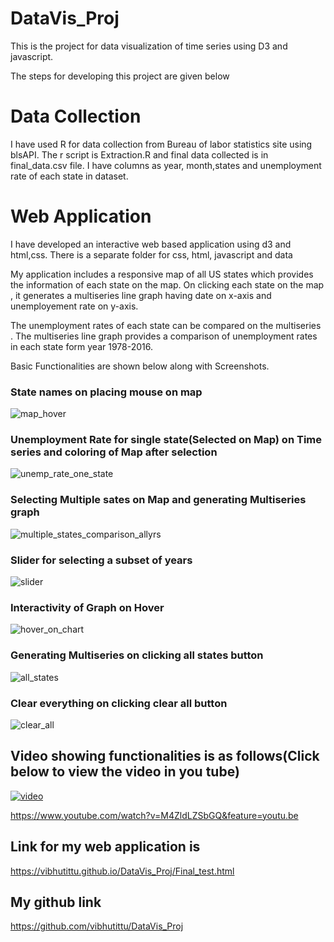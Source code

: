 # DataVis_Proj
This is the project for data visualization of time series using D3 and javascript.

The steps for developing this project are given below

# Data Collection

I have used R for data collection from Bureau of labor statistics site using blsAPI. The r script is Extraction.R and final data collected is in final_data.csv file. I have columns as year, month,states and unemployment rate of each state in dataset.

# Web Application
 
I have developed an interactive web based application using d3 and html,css.
There is a separate folder for css, html, javascript and data

My application includes a responsive map of all US states which provides the information of each state on the map. On clicking each state on the map , it generates a multiseries line graph having date on x-axis and unemployement rate on y-axis. 

The unemployment rates of each state can be compared on the multiseries . The multiseries line graph provides a comparison of unemployment rates in each state form year 1978-2016.

Basic Functionalities are shown below along with Screenshots.

### State names on placing mouse on map
![map_hover](https://cloud.githubusercontent.com/assets/19288804/19245186/609dfce4-8ee5-11e6-9434-1f9658dc0205.jpg)

### Unemployment Rate for single state(Selected on Map) on Time series and coloring of Map after selection
![unemp_rate_one_state](https://cloud.githubusercontent.com/assets/19288804/19245197/6ef99fa0-8ee5-11e6-8124-06f075643402.JPG)


### Selecting Multiple sates on Map and generating Multiseries graph
![multiple_states_comparison_allyrs](https://cloud.githubusercontent.com/assets/19288804/19245255/b730073c-8ee5-11e6-8066-54d5a5626f2f.jpg)

### Slider for selecting a subset of years 
![slider](https://cloud.githubusercontent.com/assets/19288804/19245300/e613082e-8ee5-11e6-84a0-58334290de67.jpg)

### Interactivity of Graph on Hover 
![hover_on_chart](https://cloud.githubusercontent.com/assets/19288804/19245308/f03c4036-8ee5-11e6-83d4-f9fd6b3d5905.jpg)

### Generating Multiseries on clicking all states button 
![all_states](https://cloud.githubusercontent.com/assets/19288804/19245314/fae6402c-8ee5-11e6-946e-470c5b14c266.jpg)

### Clear everything on clicking clear all button
![clear_all](https://cloud.githubusercontent.com/assets/19288804/19245320/05bd4a86-8ee6-11e6-86b3-63cac03cfa15.jpg)


## Video showing functionalities is as follows(Click below to view the video in you tube)

[![video](https://cloud.githubusercontent.com/assets/19288804/19246691/37394c84-8eed-11e6-8ad6-2ff0f208e299.jpg)](https://youtu.be/M4ZldLZSbGQ)

https://www.youtube.com/watch?v=M4ZldLZSbGQ&feature=youtu.be

## Link for my web application is 
https://vibhutittu.github.io/DataVis_Proj/Final_test.html

## My github link
https://github.com/vibhutittu/DataVis_Proj





